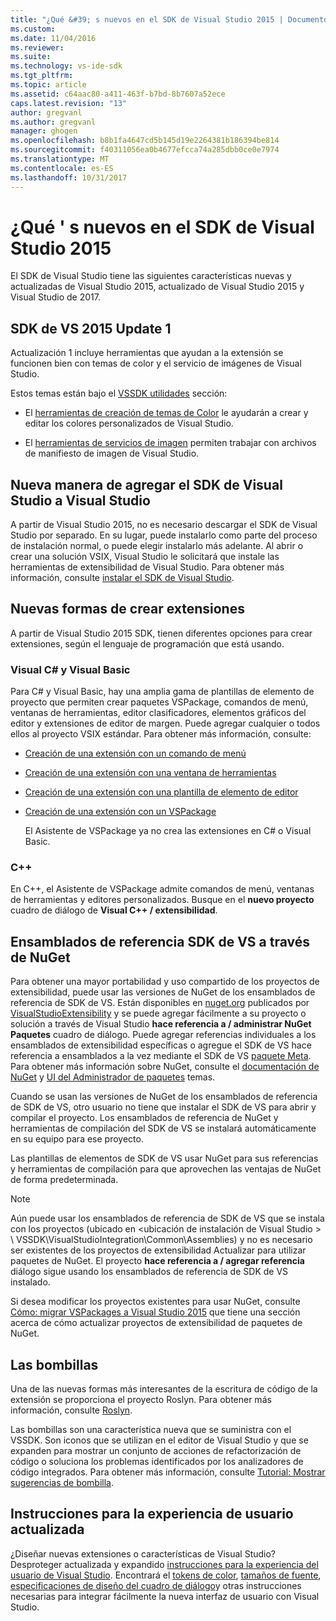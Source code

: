 ```yaml
---
title: "¿Qué &#39; s nuevos en el SDK de Visual Studio 2015 | Documentos de Microsoft"
ms.custom: 
ms.date: 11/04/2016
ms.reviewer: 
ms.suite: 
ms.technology: vs-ide-sdk
ms.tgt_pltfrm: 
ms.topic: article
ms.assetid: c64aac80-a411-463f-b7bd-8b7607a52ece
caps.latest.revision: "13"
author: gregvanl
ms.author: gregvanl
manager: ghogen
ms.openlocfilehash: b8b1fa4647cd5b145d19e2264381b186394be814
ms.sourcegitcommit: f40311056ea0b4677efcca74a285dbb0ce0e7974
ms.translationtype: MT
ms.contentlocale: es-ES
ms.lasthandoff: 10/31/2017
---
```

# <a name="what39s-new-in-the-visual-studio-2015-sdk"></a>¿Qué &#39; s nuevos en el SDK de Visual Studio 2015
El SDK de Visual Studio tiene las siguientes características nuevas y actualizadas de Visual Studio 2015, actualizado de Visual Studio 2015 y Visual Studio de 2017.  
  
## <a name="vs-2015-sdk-update-1"></a>SDK de VS 2015 Update 1  
 Actualización 1 incluye herramientas que ayudan a la extensión se funcionen bien con temas de color y el servicio de imágenes de Visual Studio.  
  
 Estos temas están bajo el [VSSDK utilidades](../extensibility/internals/vssdk-utilities.md) sección:  
  
-   El [herramientas de creación de temas de Color](../extensibility/internals/color-theming-tools.md) le ayudarán a crear y editar los colores personalizados de Visual Studio.  
  
-   El [herramientas de servicios de imagen](../extensibility/internals/image-service-tools.md) permiten trabajar con archivos de manifiesto de imagen de Visual Studio.  
  
## <a name="new-way-to-add-the-visual-studio-sdk-to-visual-studio"></a>Nueva manera de agregar el SDK de Visual Studio a Visual Studio  
 A partir de Visual Studio 2015, no es necesario descargar el SDK de Visual Studio por separado. En su lugar, puede instalarlo como parte del proceso de instalación normal, o puede elegir instalarlo más adelante. Al abrir o crear una solución VSIX, Visual Studio le solicitará que instale las herramientas de extensibilidad de Visual Studio. Para obtener más información, consulte [instalar el SDK de Visual Studio](../extensibility/installing-the-visual-studio-sdk.md).  
  
## <a name="new-ways-of-creating-extensions"></a>Nuevas formas de crear extensiones  
 A partir de Visual Studio 2015 SDK, tienen diferentes opciones para crear extensiones, según el lenguaje de programación que está usando.  
  
### <a name="visual-c-and-visual-basic"></a>Visual C# y Visual Basic  
 Para C# y Visual Basic, hay una amplia gama de plantillas de elemento de proyecto que permiten crear paquetes VSPackage, comandos de menú, ventanas de herramientas, editor clasificadores, elementos gráficos del editor y extensiones de editor de margen. Puede agregar cualquier o todos ellos al proyecto VSIX estándar. Para obtener más información, consulte:  
  
-   [Creación de una extensión con un comando de menú](../extensibility/creating-an-extension-with-a-menu-command.md)  
  
-   [Creación de una extensión con una ventana de herramientas](../extensibility/creating-an-extension-with-a-tool-window.md)  
  
-   [Creación de una extensión con una plantilla de elemento de editor](../extensibility/creating-an-extension-with-an-editor-item-template.md)  
  
-   [Creación de una extensión con un VSPackage](../extensibility/creating-an-extension-with-a-vspackage.md)  
  
     El Asistente de VSPackage ya no crea las extensiones en C# o Visual Basic.  
  
### <a name="c"></a>C++  
 En C++, el Asistente de VSPackage admite comandos de menú, ventanas de herramientas y editores personalizados. Busque en el **nuevo proyecto** cuadro de diálogo de **Visual C++ / extensibilidad**.  
  
## <a name="vs-sdk-reference-assemblies-via-nuget"></a>Ensamblados de referencia SDK de VS a través de NuGet  
 Para obtener una mayor portabilidad y uso compartido de los proyectos de extensibilidad, puede usar las versiones de NuGet de los ensamblados de referencia de SDK de VS.  Están disponibles en [nuget.org](http://www.nuget.org) publicados por [VisualStudioExtensibility](http://www.nuget.org/profiles/VisualStudioExtensibility) y se puede agregar fácilmente a su proyecto o solución a través de Visual Studio **hace referencia a / administrar NuGet Paquetes** cuadro de diálogo. Puede agregar referencias individuales a los ensamblados de extensibilidad específicas o agregue el SDK de VS hace referencia a ensamblados a la vez mediante el SDK de VS [paquete Meta](http://www.nuget.org/packages/VSSDK_Reference_Assemblies). Para obtener más información sobre NuGet, consulte el [documentación de NuGet](http://docs.microsoft.com/NuGet) y [UI del Administrador de paquetes](http://docs.microsoft.com/NuGet/Tools/Package-Manager-UI) temas.  
  
 Cuando se usan las versiones de NuGet de los ensamblados de referencia de SDK de VS, otro usuario no tiene que instalar el SDK de VS para abrir y compilar el proyecto.  Los ensamblados de referencia de NuGet y herramientas de compilación del SDK de VS se instalará automáticamente en su equipo para ese proyecto.  
  
 Las plantillas de elementos de SDK de VS usar NuGet para sus referencias y herramientas de compilación para que aprovechen las ventajas de NuGet de forma predeterminada.  
  
> [!NOTE]
>  Aún puede usar los ensamblados de referencia de SDK de VS que se instala con los proyectos (ubicado en \<ubicación de instalación de Visual Studio > \ VSSDK\VisualStudioIntegration\Common\Assemblies) y no es necesario ser existentes de los proyectos de extensibilidad Actualizar para utilizar paquetes de NuGet.  El proyecto **hace referencia a / agregar referencia** diálogo sigue usando los ensamblados de referencia de SDK de VS instalado.  
>   
>  Si desea modificar los proyectos existentes para usar NuGet, consulte [Cómo: migrar VSPackages a Visual Studio 2015](../extensibility/how-to-migrate-extensibility-projects-to-visual-studio-2015.md) que tiene una sección acerca de cómo actualizar proyectos de extensibilidad de paquetes de NuGet.  
  
## <a name="light-bulbs"></a>Las bombillas  
 Una de las nuevas formas más interesantes de la escritura de código de la extensión se proporciona el proyecto Roslyn. Para obtener más información, consulte [Roslyn](https://github.com/dotnet/Roslyn).  
  
 Las bombillas son una característica nueva que se suministra con el VSSDK. Son iconos que se utilizan en el editor de Visual Studio y que se expanden para mostrar un conjunto de acciones de refactorización de código o soluciona los problemas identificados por los analizadores de código integrados. Para obtener más información, consulte [Tutorial: Mostrar sugerencias de bombilla](../extensibility/walkthrough-displaying-light-bulb-suggestions.md).  
  
## <a name="updated-user-experience-guidelines"></a>Instrucciones para la experiencia de usuario actualizada  
 ¿Diseñar nuevas extensiones o características de Visual Studio? Desproteger actualizada y expandido [instrucciones para la experiencia del usuario de Visual Studio](../extensibility/ux-guidelines/visual-studio-user-experience-guidelines.md).  Encontrará el [tokens de color](../extensibility/ux-guidelines/shared-colors-for-visual-studio.md), [tamaños de fuente](../extensibility/ux-guidelines/fonts-and-formatting-for-visual-studio.md), [especificaciones de diseño del cuadro de diálogo](../extensibility/ux-guidelines/layout-for-visual-studio.md)y otras instrucciones necesarias para integrar fácilmente la nueva interfaz de usuario con Visual Studio.